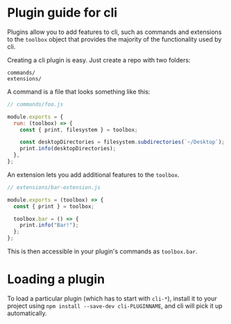 # Plugin guide for cli

Plugins allow you to add features to cli, such as commands and
extensions to the `toolbox` object that provides the majority of the functionality
used by cli.

Creating a cli plugin is easy. Just create a repo with two folders:

```
commands/
extensions/
```

A command is a file that looks something like this:

```js
// commands/foo.js

module.exports = {
  run: (toolbox) => {
    const { print, filesystem } = toolbox;

    const desktopDirectories = filesystem.subdirectories(`~/Desktop`);
    print.info(desktopDirectories);
  },
};
```

An extension lets you add additional features to the `toolbox`.

```js
// extensions/bar-extension.js

module.exports = (toolbox) => {
  const { print } = toolbox;

  toolbox.bar = () => {
    print.info("Bar!");
  };
};
```

This is then accessible in your plugin's commands as `toolbox.bar`.

# Loading a plugin

To load a particular plugin (which has to start with `cli-*`),
install it to your project using `npm install --save-dev cli-PLUGINNAME`,
and cli will pick it up automatically.
